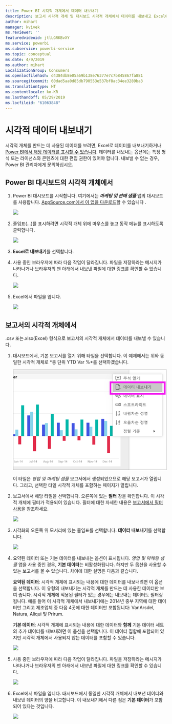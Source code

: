 ```yaml
---
title: Power BI 시각적 개체에서 데이터 내보내기
description: 보고서 시각적 개체 및 대시보드 시각적 개체에서 데이터를 내보내고 Excel에서 봅니다.
author: mihart
manager: kvivek
ms.reviewer: ''
featuredvideoid: jtlLGRKBvXY
ms.service: powerbi
ms.subservice: powerbi-service
ms.topic: conceptual
ms.date: 4/9/2019
ms.author: mihart
LocalizationGroup: Consumers
ms.openlocfilehash: d4384db8e05a69b138e76377e7c7b845867fa881
ms.sourcegitcommit: 60dad5aa0d85db790553e537bf8ac34ee3289ba3
ms.translationtype: HT
ms.contentlocale: ko-KR
ms.lasthandoff: 05/29/2019
ms.locfileid: "61063848"
---
```

# <a name="export-data-from-visual"></a>시각적 데이터 내보내기
시각적 개체를 만드는 데 사용된 데이터를 보려면, Excel로 데이터를 내보내기하거나 [Power BI에서 해당 데이터를 표시할 수 있습니다](end-user-show-data.md). 데이터를 내보내는 옵션에는 특정 형식 또는 라이선스와 콘텐츠에 대한 편집 권한이 있어야 합니다. 내보낼 수 없는 경우, Power BI 관리자에게 문의하십시오. 

## <a name="from-a-visual-on-a-power-bi-dashboard"></a>Power BI 대시보드의 시각적 개체에서

1. Power BI 대시보드를 시작합니다. 여기에서는 ***마케팅 및 판매 샘플*** 앱의 대시보드를 사용합니다. [AppSource.com에서 이 앱을 다운로드](https://appsource.microsoft.com/en-us/product/power-bi/microsoft-retail-analysis-sample.salesandmarketingsample-preview?flightCodes=e2b06c7a-a438-4d99-9eb6-4324ce87f282)할 수 있습니다 .

    ![](media/end-user-export/power-bi-dashboard.png)

2. 줄임표(...)를 표시하려면 시각적 개체 위에 마우스를 놓고 동작 메뉴를 표시하도록 클릭합니다.

    ![](media/end-user-export/power-bi-dashboard-export-visual.png)

3. **Excel로 내보내기**를 선택합니다.

4. 사용 중인 브라우저에 따라 다음 작업이 달라집니다. 파일을 저장하라는 메시지가 나타나거나 브라우저의 맨 아래에서 내보낸 파일에 대한 링크를 확인할 수 있습니다. 

    ![](media/end-user-export/power-bi-export-browser.png)

5. Excel에서 파일을 엽니다.  

    ![](media/end-user-export/power-bi-excel.png)


## <a name="from-a-visual-in-a-report"></a>보고서의 시각적 개체에서
.csv 또는.xlsx(Excel) 형식으로 보고서의 시각적 개체에서 데이터를 내보낼 수 있습니다. 

1. 대시보드에서, 기본 보고서를 열기 위해 타일을 선택합니다. 이 예제에서는 위와 동일한 시각적 개체로 *총 단위 YTD Var %*를 선택하겠습니다. 

    ![](media/end-user-export/power-bi-export-report.png)

    이 타일은 *영업 및 마케팅 샘플* 보고서에서 생성되었으므로 해당 보고서가 열립니다. 그리고, 선택한 타일 시각적 개체를 포함하는 페이지가 열립니다. 

2. 보고서에서 해당 타일을 선택합니다. 오른쪽에 있는 **필터** 창을 확인합니다. 이 시각적 개체에 필터가 적용되어 있습니다. 필터에 대한 자세한 내용은 [보고서에서 필터 사용](end-user-report-filter.md)을 참조하세요.

    ![](media/end-user-export/power-bi-export-filters.png)


3. 시각화의 오른쪽 위 모서리에 있는 줄임표를 선택합니다. **데이터 내보내기**를 선택합니다.

    ![](media/end-user-export/power-bi-export-report2.png)

4. 요약된 데이터 또는 기본 데이터를 내보내는 옵션이 표시됩니다. *영업 및 마케팅 샘플* 앱을 사용 중인 경우, **기본 데이터**는 비활성화됩니다. 하지만 두 옵션을 사용할 수 있는 보고서를 볼 수 있습니다. 차이에 대한 설명은 다음과 같습니다.

    **요약된 데이터**: 시각적 개체에 표시되는 내용에 대한 데이터를 내보내려면 이 옵션을 선택합니다. 이 유형의 내보내기는 시각적 개체를 만드는 데 사용한 데이터만 보여 줍니다. 시각적 개체에 적용된 필터가 있는 경우에는 내보내는 데이터도 필터링됩니다. 예를 들어 이 시각적 개체에서 내보내기에는 2014년 중부 지역에 대한 데이터만 그리고 제조업체 중 다음 4곳에 대한 데이터만 포함됩니다: VanArsdel, Natura, Aliqui 및 Prirum.
  

    **기본 데이터**: 시각적 개체에 표시되는 내용에 대한 데이터와 **함께** 기본 데이터 세트의 추가 데이터를 내보내려면 이 옵션을 선택합니다. 이 데이터 집합에 포함되어 있지만 시각적 개체에서 사용되지 않는 데이터를 포함할 수 있습니다. 

    ![](media/end-user-export/power-bi-export-report3.png)

5. 사용 중인 브라우저에 따라 다음 작업이 달라집니다. 파일을 저장하라는 메시지가 나타나거나 브라우저의 맨 아래에서 내보낸 파일에 대한 링크를 확인할 수 있습니다. 

    ![](media/end-user-export/power-bi-export-edge.png)


7. Excel에서 파일을 엽니다. 대시보드에서 동일한 시각적 개체에서 내보낸 데이터와 내보낸 데이터의 양을 비교합니다. 이 내보내기에서 다른 점은 **기본 데이터**가 포함되어 있다는 것입니다. 

    ![](media/end-user-export/power-bi-underlying.png)

